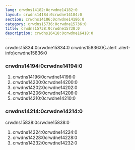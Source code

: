```yaml
---
lang: crwdns14182:0crwdne14182:0
layout: crwdns14184:0crwdne14184:0
section: crwdns14186:0crwdne14186:0
category: crwdns15736:0crwdne15736:0
title: crwdns15738:0crwdne15738:0
description: crwdns16418:0crwdne16418:0
---
```


crwdns15834:0crwdne15834:0
crwdns15836:0{:.alert .alert-info}crwdne15836:0

### crwdns14194:0crwdne14194:0
1. crwdns14196:0crwdne14196:0
1. crwdns14200:0crwdne14200:0
1. crwdns14202:0crwdne14202:0
1. crwdns14206:0crwdne14206:0
1. crwdns14210:0crwdne14210:0

### crwdns14214:0crwdne14214:0

crwdns15838:0crwdne15838:0

1. crwdns14224:0crwdne14224:0
1. crwdns14228:0crwdne14228:0
1. crwdns14232:0crwdne14232:0
